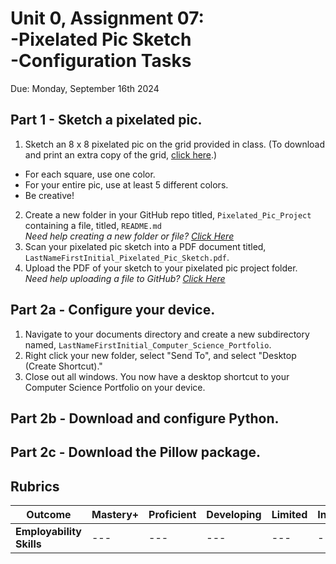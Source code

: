 # Unit 0, Assignment 07: <br>-Pixelated Pic Sketch<br>-Configuration Tasks
Due: Monday, September 16th 2024

## Part 1 - Sketch a pixelated pic.

1. Sketch an 8 x 8 pixelated pic on the grid provided in class. (To download and print an extra copy of the grid, [click here](https://github.com/MrJSwotinsky/AP_Computer_Science_Principles/blob/main/Unit_0_Digital_Information/Projects/Pixelated_Pic_Project/Pixelated%20Pic%20Project%20-%20Pixelated%20Pic%20Sketch.pdf).)
  * For each square, use one color.
  * For your entire pic, use at least 5 different colors.
  * Be creative!
2. Create a new folder in your GitHub repo titled, `Pixelated_Pic_Project` containing a file, titled, `README.md`<br>*Need help creating a new folder or file? [Click Here](https://github.com/MrJSwotinsky/AP_Computer_Science_Principles/blob/main/Resources/How_To_Create_Folders_and_Files.md)*
3. Scan your pixelated pic sketch into a PDF document titled, `LastNameFirstInitial_Pixelated_Pic_Sketch.pdf`.
4. Upload the PDF of your sketch to your pixelated pic project folder.<br>*Need help uploading a file to GitHub? [Click Here](https://github.com/MrJSwotinsky/AP_Computer_Science_Principles/blob/main/Resources/How_To_Upload_a_File_to_GitHub.md)*

    
## Part 2a - Configure your device.

1. Navigate to your documents directory and create a new subdirectory named, `LastNameFirstInitial_Computer_Science_Portfolio`.
2. Right click your new folder, select "Send To", and select "Desktop (Create Shortcut)."
3. Close out all windows.  You now have a desktop shortcut to your Computer Science Portfolio on your device.  

## Part 2b - Download and configure Python.

## Part 2c - Download the Pillow package.

## Rubrics
|Outcome|Mastery+|Proficient|Developing|Limited|Incomplete|
|---|---|---|---|---|---|
|**Employability Skills**|---|---|---|---|---|
